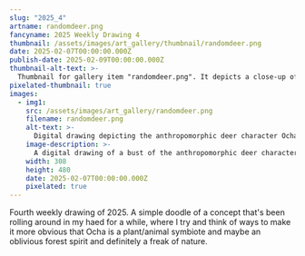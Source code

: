 ```yaml
---
slug: "2025_4"
artname: randomdeer.png
fancyname: 2025 Weekly Drawing 4
thumbnail: /assets/images/art_gallery/thumbnail/randomdeer.png
date: 2025-02-07T00:00:00.000Z
publish-date: 2025-02-09T00:00:00.000Z
thumbnail-alt-text: >-
  Thumbnail for gallery item "randomdeer.png". It depicts a close-up of the anthropomorphic deer Ocha.
pixelated-thumbnail: true
images:
  - img1:
    src: /assets/images/art_gallery/randomdeer.png
    filename: randomdeer.png
    alt-text: >-
      Digital drawing depicting the anthropomorphic deer character Ocha.
    image-description: >-
      A digital drawing of a bust of the anthropomorphic deer character Ocha. She has brown fur with tan countershading on her face, neck, and chest. She also has purple eyes and light blonde hair with green undertones. The inside of her ears are pink. She is seen with two birch tree branches sprouting out of her head like antlers. She is facing slightly to the left of the viewer and looking to her left with a blank expression.
    width: 308
    height: 480
    date: 2025-02-07T00:00:00.000Z
    pixelated: true
---
```

<p>
	Fourth weekly drawing of 2025. A simple doodle of a concept that's been rolling around in my haed for a while, where I try and think of ways to make it more obvious that Ocha is a plant/animal symbiote and maybe an oblivious forest spirit and definitely a freak of nature.
</p>
